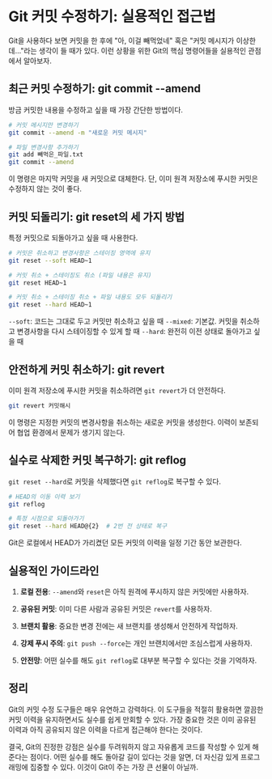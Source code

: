 # Git 커밋 수정하기: 실용적인 접근법

Git을 사용하다 보면 커밋을 한 후에 "아, 이걸 빼먹었네" 혹은 "커밋 메시지가 이상한데..."라는 생각이 들 때가 있다. 이런 상황을 위한 Git의 핵심 명령어들을 실용적인 관점에서 알아보자.

## 최근 커밋 수정하기: git commit --amend

방금 커밋한 내용을 수정하고 싶을 때 가장 간단한 방법이다.

```bash
# 커밋 메시지만 변경하기
git commit --amend -m "새로운 커밋 메시지"

# 파일 변경사항 추가하기
git add 빼먹은_파일.txt
git commit --amend
```

이 명령은 마지막 커밋을 새 커밋으로 대체한다. 단, 이미 원격 저장소에 푸시한 커밋은 수정하지 않는 것이 좋다.

## 커밋 되돌리기: git reset의 세 가지 방법

특정 커밋으로 되돌아가고 싶을 때 사용한다.

```bash
# 커밋은 취소하고 변경사항은 스테이징 영역에 유지
git reset --soft HEAD~1

# 커밋 취소 + 스테이징도 취소 (파일 내용은 유지)
git reset HEAD~1

# 커밋 취소 + 스테이징 취소 + 파일 내용도 모두 되돌리기
git reset --hard HEAD~1
```

`--soft`: 코드는 그대로 두고 커밋만 취소하고 싶을 때
`--mixed`: 기본값. 커밋을 취소하고 변경사항을 다시 스테이징할 수 있게 할 때
`--hard`: 완전히 이전 상태로 돌아가고 싶을 때

## 안전하게 커밋 취소하기: git revert

이미 원격 저장소에 푸시한 커밋을 취소하려면 `git revert`가 더 안전하다.

```bash
git revert 커밋해시
```

이 명령은 지정한 커밋의 변경사항을 취소하는 새로운 커밋을 생성한다. 이력이 보존되어 협업 환경에서 문제가 생기지 않는다.

## 실수로 삭제한 커밋 복구하기: git reflog

`git reset --hard`로 커밋을 삭제했다면 `git reflog`로 복구할 수 있다.

```bash
# HEAD의 이동 이력 보기
git reflog

# 특정 시점으로 되돌아가기
git reset --hard HEAD@{2}  # 2번 전 상태로 복구
```

Git은 로컬에서 HEAD가 가리켰던 모든 커밋의 이력을 일정 기간 동안 보관한다.

## 실용적인 가이드라인

1. **로컬 전용**: `--amend`와 `reset`은 아직 원격에 푸시하지 않은 커밋에만 사용하자.

2. **공유된 커밋**: 이미 다른 사람과 공유된 커밋은 `revert`를 사용하자.

3. **브랜치 활용**: 중요한 변경 전에는 새 브랜치를 생성해서 안전하게 작업하자.

4. **강제 푸시 주의**: `git push --force`는 개인 브랜치에서만 조심스럽게 사용하자.

5. **안전망**: 어떤 실수를 해도 `git reflog`로 대부분 복구할 수 있다는 것을 기억하자.

## 정리

Git의 커밋 수정 도구들은 매우 유연하고 강력하다. 이 도구들을 적절히 활용하면 깔끔한 커밋 이력을 유지하면서도 실수를 쉽게 만회할 수 있다. 가장 중요한 것은 이미 공유된 이력과 아직 공유되지 않은 이력을 다르게 접근해야 한다는 것이다.

결국, Git의 진정한 강점은 실수를 두려워하지 않고 자유롭게 코드를 작성할 수 있게 해준다는 점이다. 어떤 실수를 해도 돌아갈 길이 있다는 것을 알면, 더 자신감 있게 프로그래밍에 집중할 수 있다. 이것이 Git이 주는 가장 큰 선물이 아닐까.
